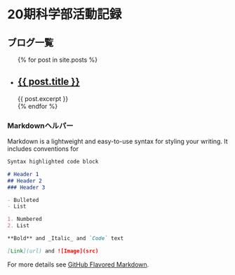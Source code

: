 # 20期科学部活動記録
## ブログ一覧
<ul>
  {% for post in site.posts %}
    <li>
      <h2><a href="blog/{{ post.url }}">{{ post.title }}</a></h2>
      {{ post.excerpt }}
    </li>
  {% endfor %}
</ul>

### Markdownヘルパー

Markdown is a lightweight and easy-to-use syntax for styling your writing. It includes conventions for

```markdown
Syntax highlighted code block

# Header 1
## Header 2
### Header 3

- Bulleted
- List

1. Numbered
2. List

**Bold** and _Italic_ and `Code` text

[Link](url) and ![Image](src)
```

For more details see [GitHub Flavored Markdown](https://guides.github.com/features/mastering-markdown/).

